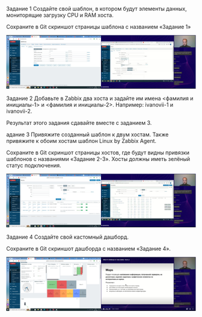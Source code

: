 Задание 1
Создайте свой шаблон, в котором будут элементы данных, мониторящие загрузку CPU и RAM хоста.

Сохраните в Git скриншот страницы шаблона с названием «Задание 1»

![alt text](https://github.com/green307/Knyazev9.3/blob/main/Задание1.jpg)


Задание 2
Добавьте в Zabbix два хоста и задайте им имена <фамилия и инициалы-1> и <фамилия и инициалы-2>. Например: ivanovii-1 и ivanovii-2.

Результат этого задания сдавайте вместе с заданием 3.


адание 3
Привяжите созданный шаблон к двум хостам. Также привяжите к обоим хостам шаблон Linux by Zabbix Agent.

Сохраните в Git скриншот страницы хостов, где будут видны привязки шаблонов с названиями «Задание 2-3». Хосты должны иметь зелёный статус подключения.

![alt text](https://github.com/green307/Knyazev9.3/blob/main/Задание2-3.jpg)

Задание 4
Создайте свой кастомный дашборд.

Сохраните в Git скриншот дашборда с названием «Задание 4».

![alt text](https://github.com/green307/Knyazev9.3/blob/main/Задание4.jpg)
